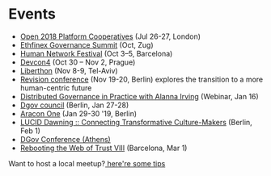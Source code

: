 # Events

* [Open 2018 Platform Cooperatives](https://2018.open.coop/) \(Jul 26-27, London\)
* ​[Ethfinex Governance Summit](https://summit.ethfinex.com/) \(Oct, Zug\)
* [Human Network Festival](https://humannetworksfestival.ouishare.net/) \(Oct 3–5, Barcelona\)
* [Devcon4](https://devcon4.ethereum.org) \(Oct 30 – Nov 2, Prague\)
* [Liberthon](https://www.liberthon.org/) \(Nov 8-9, Tel-Aviv\)
* [Revision conference](https://revision.io/) \(Nov 19-20, Berlin\) explores the transition to a more human-centric future
* [Distributed Governance in Practice with Alanna Irving](https://www.eventbrite.co.uk/e/dgov-webinar-with-alanna-irving-phoebe-tickell-on-distributed-governance-open-source-tech-radical-tickets-54795438632) \(Webinar, Jan 16\) 
* [Dgov council](https://wiki.dgov.foundation/events/dgov-community-council) \(Berlin, Jan 27-28\)
* ​[Aracon One](https://aracon.one/) \(Jan 29-30  '19, Berlin\)
* [LUCID Dawning :: Connecting Transformative Culture-Makers](https://www.facebook.com/events/352606141958607/) \(Berlin, Feb 1\)
* [DGov Conference \(Athens\)](https://www.eventbrite.com/e/rebooting-the-web-of-trust-viii-spring-2019-barcelona-tickets-54843077120)
* [Rebooting the Web of Trust VIII](https://www.eventbrite.com/e/rebooting-the-web-of-trust-viii-spring-2019-barcelona-tickets-54843077120) \(Barcelona, Mar 1\)

Want to host a local meetup?[ here're some tips](https://wiki.dgov.foundation/meetups)

